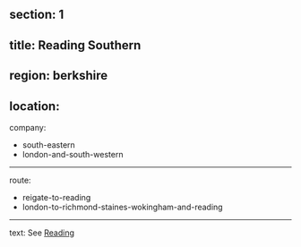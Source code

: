 section: 1
----
title: Reading Southern
----
region: berkshire
----
location: 
----
company:
- south-eastern
- london-and-south-western
----
route:
- reigate-to-reading
- london-to-richmond-staines-wokingham-and-reading
----
text: See [Reading](/stations/reading)
